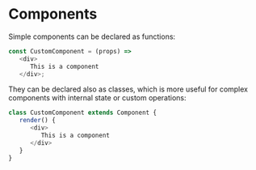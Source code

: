 # Components

Simple components can be declared as functions:

```javascript
const CustomComponent = (props) =>
   <div>
      This is a component
   </div>;
```

They can be declared also as classes, which is more useful for complex components with internal state or custom operations:

```javascript
class CustomComponent extends Component {
   render() {
      <div>
         This is a component
      </div>
   }
}
```

